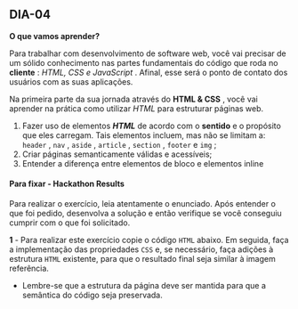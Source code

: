 ## DIA-04

**O que vamos aprender?**

Para trabalhar com desenvolvimento de software web, você vai precisar de um sólido conhecimento nas partes fundamentais do código que roda no  **cliente** :  _HTML, CSS e JavaScript_ . Afinal, esse será o ponto de contato dos usuários com as suas aplicações.

Na primeira parte da sua jornada através do  **HTML & CSS** , você vai aprender na prática como utilizar  _HTML_ para estruturar páginas web.

 1. Fazer uso de elementos  **_HTML_** de acordo com o  **sentido** e o propósito que eles carregam. Tais elementos incluem, mas não se limitam a:  `header`  ,  `nav`  ,  `aside`  ,  `article`  ,  `section`  ,  `footer`  e  `img`  ;
 2. Criar páginas semanticamente válidas e acessíveis;
 3. Entender a diferença entre elementos de bloco e elementos inline 

#### Para fixar - Hackathon Results

Para realizar o exercício, leia atentamente o enunciado. Após entender o que foi pedido, desenvolva a solução e então verifique se você conseguiu cumprir com o que foi solicitado.

**1** - Para realizar este exercício copie o código  `HTML`  abaixo. Em seguida, faça a implementação das propriedades  `CSS`  e, se necessário, faça adições à estrutura  `HTML`  existente, para que o resultado final seja similar à imagem referência.

-   Lembre-se que a estrutura da página deve ser mantida para que a semântica do código seja preservada.
